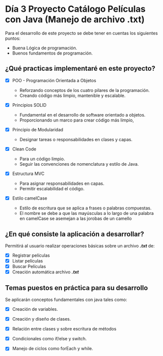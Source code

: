 # Día 3 Proyecto Catálogo Películas con Java (Manejo de archivo .txt)

Para el desarrollo de este proyecto se debe tener en cuentas los siguientes puntos:

- Buena Lógica de programación.
- Buenos fundamentos de programación.

## ¿Qué practicas implementaré en este proyecto?

- [x] POO - Programación Orientada a Objetos
  - Reforzando conceptos de los cuatro pilares de la programación.
  - Creando código más limpio, mantenible y escalable.

- [x] Principios SOLID
  - Fundamental en el desarrollo de software orientado a objetos.
  - Proporcionando un marco para crear código más limpio,

- [x] Principio de Modularidad
  - Designar tareas o responsabilidades en clases y capas.

- [x] Clean Code
  - Para un código limpio.
  - Seguir las convenciones de nomenclatura y estilo de Java.

- [x] Estructura MVC
  - Para asignar responsabilidades en capas.
  - Permitir escalabilidad el código.

- [x] Estilo camelCase
  - Estilo de escritura que se aplica a frases o palabras compuestas.
  - El nombre se debe a que las mayúsculas a lo largo de una palabra en 
  camelCase se asemejan a las jorobas de un camello

## ¿En qué consiste la aplicación a desarrollar?
Permitirá al usuario realizar operaciones básicas sobre un archivo ***.txt*** de:

 - [x] Registrar películas
 - [x] Listar películas
 - [x] Buscar Películas
 - [x] Creación automática archivo ***.txt***

## Temas puestos en práctica para su desarrollo
Se aplicarán conceptos fundamentales con java tales como:

- [x] Creación de variables.
- [x] Creación y diseño de clases.
- [x] Relación entre clases y sobre escritura de métodos
- [x] Condicionales como if/else y switch.
- [x] Manejo de ciclos como forEach y while.




